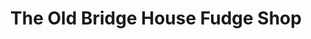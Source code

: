 ---
title: "The Old Bridge House Fudge Shop"
url: /ambleside/the-old-bridge-house-fudge-shop/
shop: Süßwaren
---